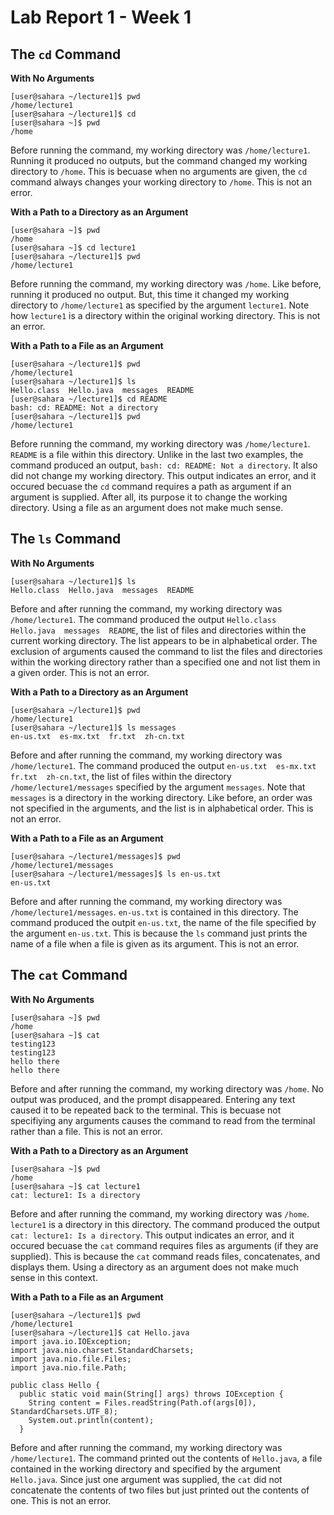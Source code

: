 # Lab Report 1 - Week 1

## The `cd` Command

**With No Arguments**
```
[user@sahara ~/lecture1]$ pwd
/home/lecture1
[user@sahara ~/lecture1]$ cd
[user@sahara ~]$ pwd
/home
```
Before running the command, my working directory was `/home/lecture1`. 
Running it produced no outputs, but the command changed my working directory to `/home`.
This is becuase when no arguments are given, the `cd` command always changes your working directory to `/home`.
This is not an error.

**With a Path to a Directory as an Argument**
```
[user@sahara ~]$ pwd
/home
[user@sahara ~]$ cd lecture1
[user@sahara ~/lecture1]$ pwd
/home/lecture1
```
Before running the command, my working directory was `/home`.
Like before, running it produced no output.
But, this time it changed my working directory to `/home/lecture1` as specified by the argument `lecture1`.
Note how `lecture1` is a directory within the original working directory. 
This is not an error.

**With a Path to a File as an Argument**
```
[user@sahara ~/lecture1]$ pwd
/home/lecture1
[user@sahara ~/lecture1]$ ls
Hello.class  Hello.java  messages  README
[user@sahara ~/lecture1]$ cd README
bash: cd: README: Not a directory
[user@sahara ~/lecture1]$ pwd
/home/lecture1
```
Before running the command, my working directory was `/home/lecture1`.
`README` is a file within this directory.
Unlike in the last two examples, the command produced an output, `bash: cd: README: Not a directory`.
It also did not change my working directory.
This output indicates an error, and it occured becuase the `cd` command requires a path as argument if an argument is supplied.
After all, its purpose it to change the working directory. Using a file as an argument does not make much sense.

## The `ls` Command

**With No Arguments**
```
[user@sahara ~/lecture1]$ ls
Hello.class  Hello.java  messages  README
```
Before and after running the command, my working directory was `/home/lecture1`.
The command produced the output `Hello.class  Hello.java  messages  README`, the list of files and directories within the current working directory. The list appears to be in alphabetical order.
The exclusion of arguments caused the command to list the files and directories within the working directory rather than a specified one and not list them in a given order.
This is not an error.

**With a Path to a Directory as an Argument**
```
[user@sahara ~/lecture1]$ pwd
/home/lecture1
[user@sahara ~/lecture1]$ ls messages
en-us.txt  es-mx.txt  fr.txt  zh-cn.txt
```
Before and after running the command, my working directory was `/home/lecture1`. 
The command produced the output `en-us.txt  es-mx.txt  fr.txt  zh-cn.txt`, the list of files within the directory `/home/lecture1/messages` specified by the argument `messages`.
Note that `messages` is a directory in the working directory.
Like before, an order was not specified in the arguments, and the list is in alphabetical order.
This is not an error.

**With a Path to a File as an Argument**
```
[user@sahara ~/lecture1/messages]$ pwd
/home/lecture1/messages
[user@sahara ~/lecture1/messages]$ ls en-us.txt
en-us.txt
```
Before and after running the command, my working directory was `/home/lecture1/messages`.
`en-us.txt` is contained in this directory.
The command produced the outpit `en-us.txt`, the name of the file specified by the argument `en-us.txt`.
This is because the `ls` command just prints the name of a file when a file is given as its argument.
This is not an error.

## The `cat` Command

**With No Arguments**
```
[user@sahara ~]$ pwd
/home
[user@sahara ~]$ cat
testing123
testing123
hello there
hello there
```
Before and after running the command, my working directory was `/home`.
No output was produced, and the prompt disappeared.
Entering any text caused it to be repeated back to the terminal.
This is becuase not specifiying any arguments causes the command to read from the terminal rather than a file.
This is not an error.

**With a Path to a Directory as an Argument**
```
[user@sahara ~]$ pwd
/home
[user@sahara ~]$ cat lecture1
cat: lecture1: Is a directory
```
Before and after running the command, my working directory was `/home`.
`lecture1` is a directory in this directory.
The command produced the output `cat: lecture1: Is a directory`.
This output indicates an error, and it occured becuase the `cat` command requires files as arguments (if they are supplied).
This is because the `cat` command reads files, concatenates, and displays them.
Using a directory as an argument does not make much sense in this context.

**With a Path to a File as an Argument**
```
[user@sahara ~/lecture1]$ pwd
/home/lecture1
[user@sahara ~/lecture1]$ cat Hello.java
import java.io.IOException;
import java.nio.charset.StandardCharsets;
import java.nio.file.Files;
import java.nio.file.Path;

public class Hello {
  public static void main(String[] args) throws IOException {
    String content = Files.readString(Path.of(args[0]), StandardCharsets.UTF_8);    
    System.out.println(content);
  }
```
Before and after running the command, my working directory was `/home/lecture1`.
The command printed out the contents of `Hello.java`, a file contained in the working directory and specified by the argument `Hello.java`.
Since just one argument was supplied, the `cat` did not concatenate the contents of two files but just printed out the contents of one.
This is not an error.
